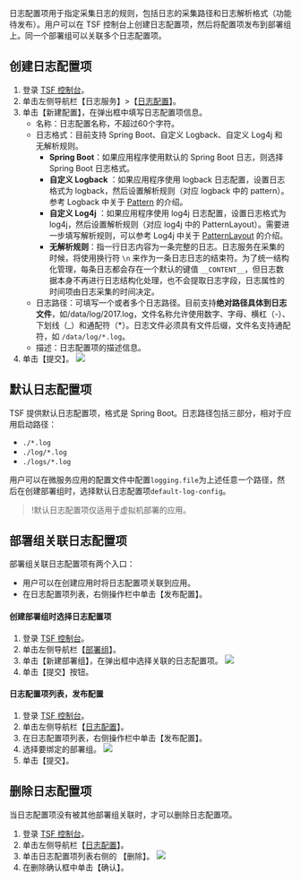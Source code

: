 日志配置项用于指定采集日志的规则，包括日志的采集路径和日志解析格式（功能待发布）。用户可以在 TSF 控制台上创建日志配置项，然后将配置项发布到部署组上。同一个部署组可以关联多个日志配置项。

## 创建日志配置项
1. 登录 [TSF 控制台](https://console.cloud.tencent.com/tsf/index)。
2. 单击左侧导航栏【日志服务】>【[日志配置](https://console.cloud.tencent.com/tsf/log-config?rid=1)】。
3. 单击【新建配置】，在弹出框中填写日志配置项信息。
   - 名称：日志配置名称，不超过60个字符。
   - 日志格式：目前支持 Spring Boot、自定义 Logback、自定义 Log4j 和 无解析规则。
     - **Spring Boot**：如果应用程序使用默认的 Spring Boot 日志，则选择 Spring Boot 日志格式。
     - **自定义 Logback** ：如果应用程序使用 logback 日志配置，设置日志格式为 logback，然后设置解析规则（对应 logback 中的 pattern）。参考 Logback 中关于 [Pattern](https://logback.qos.ch/manual/layouts.html) 的介绍。
     - **自定义 Log4j** ：如果应用程序使用 log4j 日志配置，设置日志格式为 log4j，然后设置解析规则（对应 log4j 中的 PatternLayout）。需要进一步填写解析规则，可以参考  Log4j 中关于 [PatternLayout](https://logging.apache.org/log4j/1.2/apidocs/org/apache/log4j/PatternLayout.html) 的介绍。
     - **无解析规则**：指一行日志内容为一条完整的日志。日志服务在采集的时候，将使用换行符 `\n` 来作为一条日志日志的结束符。为了统一结构化管理，每条日志都会存在一个默认的键值 `__CONTENT__`，但日志数据本身不再进行日志结构化处理，也不会提取日志字段，日志属性的时间项由日志采集的时间决定。
   - 日志路径：可填写一个或者多个日志路径。目前支持**绝对路径具体到日志文件**，如/data/log/2017.log，文件名称允许使用数字、字母、横杠（-）、下划线（_）和通配符（\*）。日志文件必须具有文件后缀，文件名支持通配符，如 `/data/log/*.log`。
   - 描述：日志配置项的描述信息。
4. 单击【提交】。
![](https://main.qcloudimg.com/raw/956309979569694642561edf3ebf4b8c.png)

## 默认日志配置项
TSF 提供默认日志配置项，格式是 Spring Boot。日志路径包括三部分，相对于应用启动路径：
-  `./*.log` 
-  `./log/*.log` 
-  `./logs/*.log` 

用户可以在微服务应用的配置文件中配置`logging.file`为上述任意一个路径，然后在创建部署组时，选择默认日志配置项`default-log-config`。
> !默认日志配置项仅适用于虚拟机部署的应用。



## 部署组关联日志配置项
部署组关联日志配置项有两个入口：
- 用户可以在创建应用时将日志配置项关联到应用。
- 在日志配置项列表，右侧操作栏中单击【发布配置】。

####  创建部署组时选择日志配置项
1. 登录 [TSF 控制台](https://console.cloud.tencent.com/tsf/index)。
2. 单击左侧导航栏【[部署组](https://console.cloud.tencent.com/tsf/group)】。
3. 单击【新建部署组】，在弹出框中选择关联的日志配置项。
     ![](https://main.qcloudimg.com/raw/9de400c3eac8a92320c0b0e0b7fd903e.png)
4. 单击【提交】按钮。


####  日志配置项列表，发布配置
1. 登录 [TSF 控制台](https://console.cloud.tencent.com/tsf/index)。
2. 单击左侧导航栏【[日志配置](https://console.cloud.tencent.com/tsf/log-config?rid=1)】。
3. 在日志配置项列表，右侧操作栏中单击【发布配置】。
4. 选择要绑定的部署组。
   ![](https://main.qcloudimg.com/raw/06fe0c94f9e21118afcc1f813de0f467.png)
5.  单击【提交】。

 

## 删除日志配置项
当日志配置项没有被其他部署组关联时，才可以删除日志配置项。
1. 登录 [TSF 控制台](https://console.cloud.tencent.com/tsf/index)。
2. 单击左侧导航栏【[日志配置](https://console.cloud.tencent.com/tsf/log-config?rid=1)】。
3. 单击日志配置项列表右侧的 【删除】。
     	 ![](https://main.qcloudimg.com/raw/222de123641a7b1511671aba62281f75.png)
4. 在删除确认框中单击【确认】。
